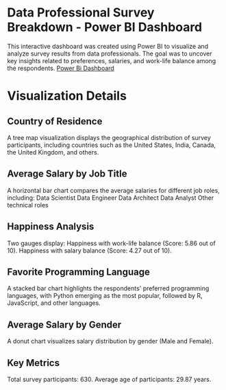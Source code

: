 
# Data Professional Survey Breakdown - Power BI Dashboard

This interactive dashboard was created using Power BI to visualize and analyze survey results from data professionals. The goal was to uncover key insights related to preferences, salaries, and work-life balance among the respondents.
[Power Bi Dashboard](https://app.powerbi.com/reportEmbed?reportId=e4c99109-fb52-4acc-b9a8-201129d21ff2&autoAuth=true&ctid=67b37fe5-7271-4dcd-8357-f42918991d7b)


# Visualization Details

## Country of Residence

A tree map visualization displays the geographical distribution of survey participants, including countries such as the United States, India, Canada, the United Kingdom, and others.

## Average Salary by Job Title

A horizontal bar chart compares the average salaries for different job roles, including:
Data Scientist
Data Engineer
Data Architect
Data Analyst
Other technical roles

## Happiness Analysis

Two gauges display:
Happiness with work-life balance (Score: 5.86 out of 10).
Happiness with salary balance (Score: 4.27 out of 10).

## Favorite Programming Language

A stacked bar chart highlights the respondents' preferred programming languages, with Python emerging as the most popular, followed by R, JavaScript, and other languages.

## Average Salary by Gender

A donut chart visualizes salary distribution by gender (Male and Female).

## Key Metrics

Total survey participants: 630.
Average age of participants: 29.87 years.
